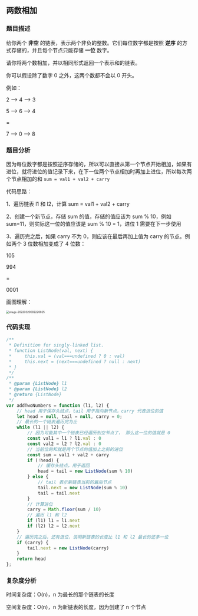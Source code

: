 ## 两数相加

### 题目描述

给你两个 **非空** 的链表，表示两个非负的整数。它们每位数字都是按照 **逆序** 的方式存储的，并且每个节点只能存储 **一位** 数字。

请你将两个数相加，并以相同形式返回一个表示和的链表。

你可以假设除了数字 0 之外，这两个数都不会以 0 开头。

例如：

2 --> 4 --> 3

5 --> 6 --> 4

=

7 --> 0 --> 8



### 题目分析

因为每位数字都是按照逆序存储的，所以可以直接从第一个节点开始相加，如果有进位，就将进位的值记录下来，在下一位两个节点相加时再加上进位，所以每次两个节点相加的和 `sum = val1 + val2 + carry`

代码思路：

1、遍历链表 l1 和 l2，计算 sum = val1 + val2 + carry

2、创建一个新节点，存储 sum 的值，存储的值应该为 sum % 10，例如 sum=11，则实际这一位的值应该是 sum % 10 = 1，进位 1 需要在下一步使用

3、遍历完之后，如果 carry 不为 0，则应该在最后再加上值为 carry 的节点。例如两个 3 位数相加变成了 4 位数：

105

994

=

0001

画图理解：

<img src="/Users/rongjunming/Documents/00-demo/github/review/2022-03-13-Algorithm/LeetCode/03-两数相加/readme.assets/image-20220320002220825.png" alt="image-20220320002220825" style="zoom:50%;" />



### 代码实现

```js
/**
 * Definition for singly-linked list.
 * function ListNode(val, next) {
 *     this.val = (val===undefined ? 0 : val)
 *     this.next = (next===undefined ? null : next)
 * }
 */
/**
 * @param {ListNode} l1
 * @param {ListNode} l2
 * @return {ListNode}
 */
var addTwoNumbers = function (l1, l2) {
    // head 用于保存头结点，tail 用于指向新节点，carry 代表进位的值
    let head = null, tail = null, carry = 0;
    // 最长的一个链表遍历完为止
    while (l1 || l2) {
        // 因为可能其中一个链表已经遍历到空节点了， 那么这一位的值就是 0
        const val1 = l1 ? l1.val : 0
        const val2 = l2 ? l2.val : 0
        // 当前位的和就是两个节点的值加上之前的进位
        const sum = val1 + val2 + carry
        if (!head) {
            // 缓存头结点，用于返回
            head = tail = new ListNode(sum % 10)
        } else {
            // tail 表示新链表当前的最后节点
            tail.next = new ListNode(sum % 10)
            tail = tail.next
        }
        // 计算进位
        carry = Math.floor(sum / 10)
        // 遍历 l1 和 l2
        if (l1) l1 = l1.next
        if (l2) l2 = l2.next
    }
    // 遍历完之后，还有进位，说明新链表的长度比 l1 和 l2 最长的还多一位
    if (carry) {
        tail.next = new ListNode(carry)
    }
    return head
};
```



### 复杂度分析

时间复杂度：O(n)，n 为最长的那个链表的长度 

空间复杂度：O(n)，n 为新链表的长度，因为创建了 n 个节点





